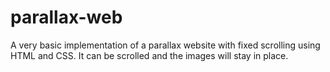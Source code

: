 # parallax-web
A very basic implementation of a parallax website with fixed scrolling using HTML and CSS. It can be scrolled and the images will stay in place.
